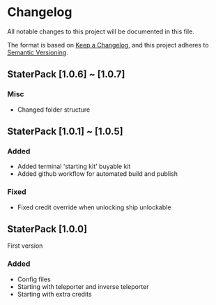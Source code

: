 # Changelog

All notable changes to this project will be documented in this file.

The format is based on [Keep a Changelog](https://keepachangelog.com/en/1.0.0/),
and this project adheres to [Semantic Versioning](https://semver.org/spec/v2.0.0.html).

## StaterPack [1.0.6] ~ [1.0.7]

### Misc

- Changed folder structure

## StaterPack [1.0.1] ~ [1.0.5]

### Added

- Added terminal 'starting kit' buyable kit
- Added github workflow for automated build and publish

### Fixed

- Fixed credit override when unlocking ship unlockable

## StaterPack [1.0.0]

First version

### Added

- Config files
- Starting with teleporter and inverse teleporter
- Starting with extra credits
